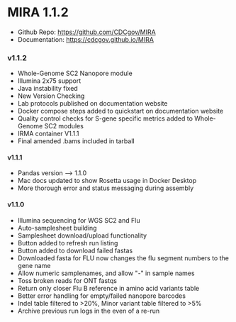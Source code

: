 
# MIRA 1.1.2
* Github Repo: https://github.com/CDCgov/MIRA
* Documentation: https://cdcgov.github.io/MIRA

### v1.1.2
- Whole-Genome SC2 Nanopore module
- Illumina 2x75 support
- Java instability fixed
- New Version Checking
- Lab protocols published on documentation website
- Docker compose steps added to quickstart on documentation website
- Quality control checks for S-gene specific metrics added to Whole-Genome SC2 modules
- IRMA container V1.1.1
- Final amended .bams included in tarball
  
#### v1.1.1
- Pandas version --> 1.1.0
- Mac docs updated to show Rosetta usage in Docker Desktop
- More thorough error and status messaging during assembly

#### v1.1.0
- Illumina sequencing for WGS SC2 and Flu
- Auto-samplesheet building
- Samplesheet download/upload functionality
- Button added to refresh run listing
- Button added to download failed fastas
- Downloaded fasta for FLU now changes the flu segment numbers to the gene name
- Allow numeric samplenames, and allow "-" in sample names
- Toss broken reads for ONT fastqs
- Return only closer Flu B reference in amino acid variants table
- Better error handling for empty/failed nanopore barcodes
- Indel table filtered to >20%, Minor variant table filtered to >5%
- Archive previous run logs in the even of a re-run


